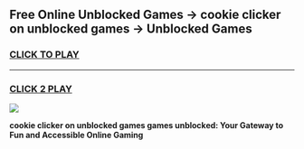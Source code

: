 
## Free Online Unblocked Games → cookie clicker on unblocked games → Unblocked Games
<h3>
<a href="https://premium.freeplayer.one?title=cookie_clicker_on_unblocked_games&ref=21F">CLICK TO PLAY</a></h3>
<hr>

<h3>
<a href="https://premium.freeplayer.one?title=cookie_clicker_on_unblocked_games&ref=21F">CLICK 2 PLAY</a>
  
</h3>

<a href="https://premium.freeplayer.one?title=cookie_clicker_on_unblocked_games&ref=21F/"><img src="https://clearcache.store/games.png"></a>


**cookie clicker on unblocked games games unblocked: Your Gateway to Fun and Accessible Online Gaming**
